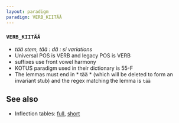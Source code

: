 ```yaml
---
layout: paradigm
paradigm: VERB_KIITÄÄ
---
```

### ` VERB_KIITÄÄ `

* _tää stem, tää : dä : si variations_
* Universal POS is VERB and legacy POS is VERB
* suffixes use front vowel harmony
* KOTUS paradigm used in their dictionary is 55-F
* The lemmas must end in * tää * (which will be deleted to form an invariant stub) and the regex matching the lemma is ` tää `

## See also

* Inflection tables: [full](gen/K/kiitää.html), [short](gen/K/kiitää_wikt.html)

